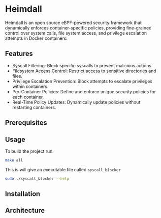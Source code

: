 # Heimdall

Heimdall is an open source eBPF-powered security framework that dynamically enforces container-specific policies, providing fine-grained control over system calls, file system access, and privilege escalation attempts in Docker containers.

## Features
 - Syscall Filtering: Block specific syscalls to prevent malicious actions.
 - Filesystem Access Control: Restrict access to sensitive directories and files.
 - Privilege Escalation Prevention: Block attempts to escalate privileges within containers.
 - Per-Container Policies: Define and enforce unique security policies for each container.
 - Real-Time Policy Updates: Dynamically update policies without restarting containers.

## Prerequisites

## Usage
To build the project run:
```bash
make all
```


This is will give an executable file called `syscall_blocker`
```bash
sudo ./syscall_blocker --help
```


## Installation

## Architecture

